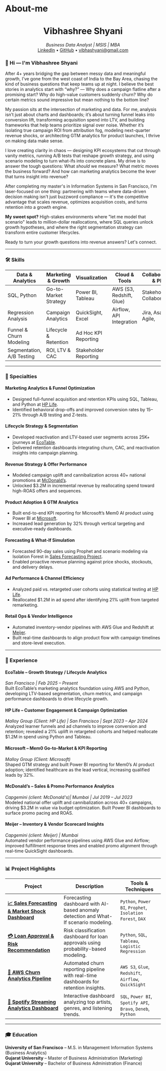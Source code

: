 # About-me


<h1 align="center">Vibhashree Shyani</h1>
<p align="center">
  <i>Business Data Analyst | MSIS | MBA </i><br>
  <a href="https://www.linkedin.com/in/vibhashyani/">LinkedIn</a> •
  <a href="https://github.com/VibhaK93">GitHub</a> •
  <a href="mailto:vibhashyani@gmail.com">vibhashyani@gmail.com</a>
</p>


### 👋 Hi — I'm Vibhashree Shyani

After 4+ years bridging the gap between messy data and meaningful growth, I’ve gone from the west coast of India to the Bay Area, chasing the kind of business questions that keep teams up at night. I believe the best stories in analytics start with “why?” — Why does a campaign flatline after a promising start? Why do high-value customers suddenly churn? Why do certain metrics sound impressive but mean nothing to the bottom line?

My passion sits at the intersection of marketing and data. For me, analysis isn’t just about charts and dashboards; it’s about turning funnel leaks into conversion lift, transforming acquisition spend into LTV, and building frameworks that help teams prioritize signal over noise. Whether it’s isolating true campaign ROI from attribution fog, modeling next-quarter revenue shocks, or architecting GTM analytics for product launches, I thrive on making data make sense.

I love creating clarity in chaos — designing KPI ecosystems that cut through vanity metrics, running A/B tests that reshape growth strategy, and using scenario modeling to turn what-ifs into concrete plans. My drive is to answer the tough questions: What *should* we measure? What metric moves the business forward? And how can marketing analytics become the lever that turns insight into revenue?

After completing my master's in Information Systems in San Francisco, I'm laser-focused on one thing: partnering with teams where data-driven decision making isn't just buzzword compliance — it's the competitive advantage that scales revenue, optimizes acquisition costs, and turns retention into a growth engine.

**My sweet spot?** High-stakes environments where "let me model that scenario" leads to million-dollar reallocations, where SQL queries unlock growth hypotheses, and where the right segmentation strategy can transform entire customer lifecycles.

Ready to turn your growth questions into revenue answers? Let's connect.

---

### 🛠 Skills

| **Data & Analytics**     | **Marketing & Growth**        | **Visualization**         | **Cloud & Tools**                 | **Collaboration & PM**        |
|--------------------------|-------------------------------|---------------------------|---------------------------------- |-------------------------------|
| SQL, Python              | Go-to-Market Strategy         | Power BI, Tableau         | AWS (S3, Redshift, Glue)          | Stakeholder Collaboration,    |
| Regression Analysis      | Campaign Analytics            | QuickSight, Excel         | Airflow, API Integration          |  Jira, Asana, Agile,          |
| Funnel & Churn Modeling  | Lifecycle & Retention         | Ad Hoc KPI Reporting      |                                   |                               |
| Segmentation, A/B Testing| ROI, LTV & CAC                | Stakeholder Reporting     |                                   |                               |


---

### 🔧 Specialties

#### **Marketing Analytics & Funnel Optimization**
- Designed full-funnel acquisition and retention KPIs using SQL, Tableau, and Python at [HP Life](#hp-life--customer-engagement--campaign-optimization).
- Identified behavioral drop-offs and improved conversion rates by 15–21% through A/B testing and Z-tests.

#### **Lifecycle Strategy & Segmentation**
- Developed reactivation and LTV-based user segments across 25K+ journeys at [EcoTable](#ecotable--growth-strategy--lifecycle-analytics).
- Delivered retention dashboards integrating churn, CAC, and reactivation insights into campaign planning.

#### **Revenue Strategy & Offer Performance**
- Modeled campaign uplift and cannibalization across 40+ national promotions at [McDonald’s](#mcdonalds--sales--promo-performance-analytics).
- Unlocked $3.2M in incremental revenue by reallocating spend toward high-ROAS offers and sequences.

#### **Product Adoption & GTM Analytics**
- Built end-to-end KPI reporting for Microsoft’s Mem0 AI product using Power BI at [Microsoft](#microsoft--mem0-go-to-market--kpi-reporting).
- Increased lead generation by 32% through vertical targeting and executive-ready dashboards.

#### **Forecasting & What-If Simulation**
- Forecasted 90-day sales using Prophet and scenario modeling via Isolation Forest in [Sales Forecasting Project](#sales-forecasting--market-shock-impact-dashboard).
- Enabled proactive revenue planning against price shocks, stockouts, and delivery delays.

#### **Ad Performance & Channel Efficiency**
- Analyzed paid vs. retargeted user cohorts using statistical testing at [HP Life](#hp-life--customer-engagement--campaign-optimization).
- Reallocated $1.2M in ad spend after identifying 21% uplift from targeted remarketing.

#### **Retail Ops & Vendor Intelligence**
- Automated inventory-vendor pipelines with AWS Glue and Redshift at [Meijer](#meijer--inventory--vendor-scorecard-insights).
- Built real-time dashboards to align product flow with campaign timelines and store-level execution.

---

### 💼 Experience

#### EcoTable – Growth Strategy / Lifecycle Analytics  
*San Francisco | Feb 2025 – Present*  
Built EcoTable’s marketing analytics foundation using AWS and Python, developing LTV-based segmentation, churn metrics, and campaign performance dashboards to drive lifecycle growth.

#### HP Life – Customer Engagement & Campaign Optimization  
*Malloy Group (Client: HP Life) | San Francisco | Sept 2023 – Apr 2024*  
Analyzed learner funnels and ad channels to improve conversion and retention; revealed a 21% uplift in retargeted cohorts and helped reallocate $1.2M in spend using Python and Tableau.

#### Microsoft – Mem0 Go-to-Market & KPI Reporting  
*Malloy Group (Client: Microsoft)*  
Shaped GTM strategy and built Power BI reporting for Mem0’s AI product adoption; identified healthcare as the lead vertical, increasing qualified leads by 32%.

#### McDonald’s – Sales & Promo Performance Analytics  
*Capgemini (client: McDonald's)| Mumbai | Jul 2019 – Jul 2023*  
Modeled national offer uplift and cannibalization across 40+ campaigns, driving $3.2M in value via budget optimization. Built Power BI dashboards to surface promo pacing and ROAS.

#### Meijer – Inventory & Vendor Scorecard Insights  
*Capgemini (client: Meijer) | Mumbai*  
Automated vendor performance pipelines using AWS Glue and Airflow; improved fulfillment response times and enabled promo alignment through real-time QuickSight dashboards.

---

### 📊 Project Highlights

| Project | Description | Tools & Techniques |
|--------|-------------|---------------------|
| [**📈 Sales Forecasting & Market Shock Dashboard**](https://github.com/sengupta0603/Sales-Forecasting-Market-Shock-Dashboard) | Forecasting dashboard with AI-based anomaly detection and What-If scenario modeling. | `Python`, `Power BI`, `Prophet`, `Isolation Forest`, `DAX` |
| [**💳 Loan Approval & Risk Recommendation**](https://github.com/sengupta0603/Bank-Loan-Risk-Analysis-Dashboard) | Risk classification dashboard for loan approvals using probability-based modeling. | `Python`, `SQL`, `Tableau`, `Logistic Regression` |
| [**🚀 AWS Churn Analytics Pipeline**](https://github.com/sengupta0603/Python-SQL-Projects/tree/main/AWS_Datapipeline) | Automated churn reporting pipeline with real-time dashboards for retention insights. | `AWS S3`, `Glue`, `Redshift`, `Airflow`, `QuickSight` |
| [**🎵 Spotify Streaming Analytics Dashboard**](https://github.com/sengupta0603/Spotify-Dashboard-Analysis-) | Interactive dashboard analyzing top artists, genres, and listening trends. | `SQL`, `Power BI`, `Spotify API`, `Bravo`, `Deneb`, `Python` |

---

### 🎓 Education

**University of San Francisco** – M.S. in Management Information Systems (Business Analytics)  
**Gujarat University** – Master of Business Administration (Marketing)  
**Gujarat University** – Bachelor of Business Administration (Finance)
